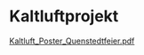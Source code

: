 # Kaltluftprojekt
[Kaltluft_Poster_Quenstedtfeier.pdf](https://github.com/user-attachments/files/21087366/Kaltluft_Poster_Quenstedtfeier.pdf)
